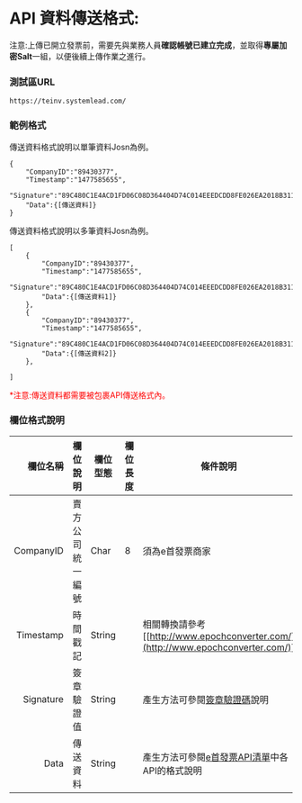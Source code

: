 # API 資料傳送格式:

注意:上傳已開立發票前，需要先與業務人員**確認帳號已建立完成**，並取得**專屬加密Salt**一組，以便後續上傳作業之進行。

### 測試區URL

```
https://teinv.systemlead.com/
```

### 範例格式
傳送資料格式說明以單筆資料Josn為例。

```
{
	"CompanyID":"89430377",
	"Timestamp":"1477585655",
	"Signature":"89C480C1E4ACD1FD06C08D364404D74C014EEEDCDD8FE026EA2018B311A96D16",
	"Data":{[傳送資料]}
}
```

傳送資料格式說明以多筆資料Josn為例。

```
[
	{
		"CompanyID":"89430377",
		"Timestamp":"1477585655",
		"Signature":"89C480C1E4ACD1FD06C08D364404D74C014EEEDCDD8FE026EA2018B311A96D16",
		"Data":{[傳送資料1]}
	},
	{
		"CompanyID":"89430377",
		"Timestamp":"1477585655",
		"Signature":"89C480C1E4ACD1FD06C08D364404D74C014EEEDCDD8FE026EA2018B311A96D16",
		"Data":{[傳送資料2]}
	},

]
```
<font color="red">*注意:傳送資料都需要被包裹API傳送格式內。</font>

### 欄位格式說明
|欄位名稱|欄位說明|欄位型態|欄位長度|條件說明|
|--:|--|--|--|--|
|CompanyID|賣方公司統一編號|Char|8|須為e首發票商家|
|Timestamp|時間戳記|String||相關轉換請參考 [[http://www.epochconverter.com/](http://www.epochconverter.com/)]|
|Signature|簽章驗證值|String||產生方法可參閱[簽章驗證碼](Signature.html)說明|
|Data|傳送資料|String||產生方法可參閱[e首發票API清單](InvoiceApiList.html)中各API的格式說明|













